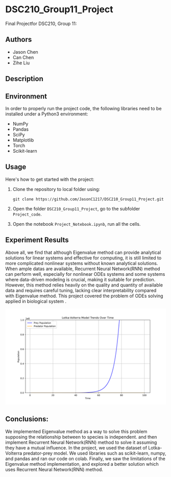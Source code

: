 # DSC210_Group11_Project
Final Projectfor DSC210, Group 11:

## Authors

- Jason Chen
- Can Chen
- Zihe Liu

## Description

## Environment

In order to properly run the project code, the following libraries need to be installed under a Python3 environment:

- NumPy
- Pandas
- SciPy
- Matplotlib
- Torch
- Scikit-learn

## Usage

Here's how to get started with the project:

1. Clone the repository to local folder using:
   ```
   git clone https://github.com/JasonC1217/DSC210_Group11_Project.git
   ```
2. Open the folder ```DSC210_Group11_Project```, go to the subfolder ```Project_code```.

3. Open the notebook ```Project_Notebook.ipynb```, run all the cells.

## Experiment Results

Above all, we find that although Eigenvalue method can provide analytical solutions for linear systems and effective for computing, it is still limited to more complicated nonlinear systems without known analytical solutions. When ample datas are available, Recurrent Neural Network(RNN) method can perform well, especially for nonlinear ODEs systems and some systems where data-driven modeling is crucial, making it suitable for prediction. However, this method relies heavily on the quality and quantity of available data and requires careful tuning,  lacking clear interpretability compared with Eigenvalue method.
This project covered the problem of ODEs solving applied in biological system .

![plot](/Project_code/Generated_data_no_relationship.png)

## Conclusions:
We implemented Eigenvalue method as a way to solve this problem supposing the relationship between to species is independent. and then implement Recurrent Neural Network(RNN) method to solve it assuming they have a mutual influence.
In the project, we used the dataset of Lotka-Volterra predator-prey model.
We used libraries such as scikit-learn, numpy, and pandas and ran our code on colab.
Finally, we saw the limitations of the Eigenvalue method implementation, and explored a better solution which uses Recurrent Neural Network(RNN) method.
